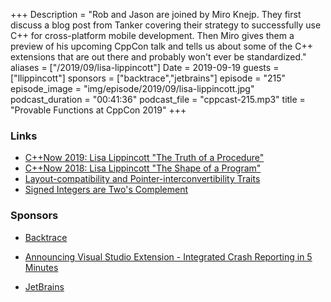 +++
Description = "Rob and Jason are joined by Miro Knejp. They first discuss a blog post from Tanker covering their strategy to successfully use C++ for cross-platform mobile development. Then Miro gives them a preview of his upcoming CppCon talk and tells us about some of the C++ extensions that are out there and probably won't ever be standardized."
aliases = ["/2019/09/lisa-lippincott"]
Date = 2019-09-19
guests = ["llippincott"]
sponsors = ["backtrace","jetbrains"]
episode = "215"
episode_image = "img/episode/2019/09/lisa-lippincott.jpg"
podcast_duration = "00:41:36"
podcast_file = "cppcast-215.mp3"
title = "Provable Functions at CppCon 2019"
+++

### Links ###

 - [C++Now 2019: Lisa Lippincott "The Truth of a Procedure"](https://www.youtube.com/watch?v=DfNJR0wYRK4&t=1s)
 - [C++Now 2018: Lisa Lippincott "The Shape of a Program"](https://www.youtube.com/watch?v=QFIOE1jKv30)
 - [Layout-compatibility and Pointer-interconvertibility Traits](http://www.open-std.org/jtc1/sc22/wg21/docs/papers/2019/p0466r4.pdf)
 - [Signed Integers are Two's Complement](http://www.open-std.org/jtc1/sc22/wg21/docs/papers/2018/p0907r4.html)
 
### Sponsors ###

- [Backtrace](https://backtrace.io/?utm_source=CppCast&utm_medium=CppCast)
- [Announcing Visual Studio Extension - Integrated Crash Reporting in 5 Minutes](https://backtrace.io/blog/features/visual-studio/)

- [JetBrains](https://www.jetbrains.com/cpp/?utm_source=cppcast&utm_medium=podcast&utm_content=cppcast-podcast&utm_campaign=cpp)
